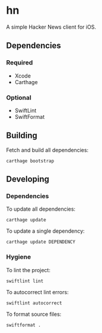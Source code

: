 # hn

A simple Hacker News client for iOS.

## Dependencies

### Required

- Xcode
- Carthage

### Optional

- SwiftLint
- SwiftFormat

## Building

Fetch and build all dependencies:

    carthage bootstrap

## Developing

### Dependencies

To update all dependencies:

    carthage update

To update a single dependency:

    carthage update DEPENDENCY

### Hygiene

To lint the project:

    swiftlint lint

To autocorrect lint errors:

    swiftlint autocorrect

To format source files:

    swiftformat .
